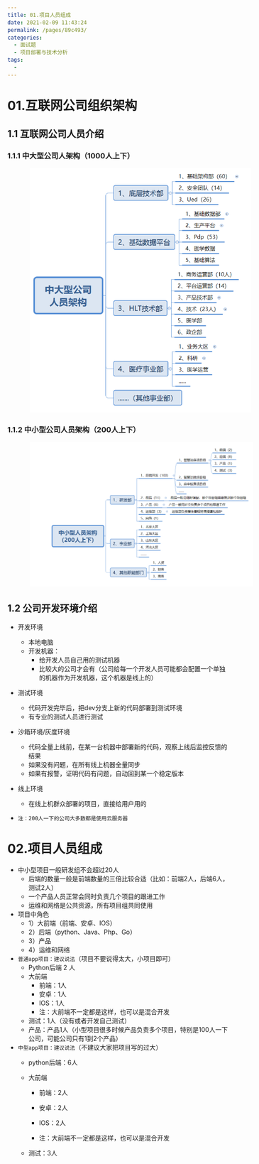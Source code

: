 ```yaml
---
title: 01.项目人员组成
date: 2021-02-09 11:43:24
permalink: /pages/89c493/
categories:
  - 面试题
  - 项目部署与技术分析
tags:
  - 
---
```


# 01.互联网公司组织架构

## 1.1 互联网公司人员介绍

### 1.1.1 中大型公司人架构（1000人上下）

<img src="./assets/image-20210113164106367.png" style="width: 500px; margin-left: 50px;"> </img>

### 1.1.2 中小型公司人员架构（200人上下）

<img src="./assets/image-20210113165459107.png" style="width: 800px; margin-left: 50px;"> </img>

## 1.2 公司开发环境介绍

- 开发环境
     - 本地电脑
     - 开发机器：
          - 给开发人员自己用的测试机器
          - 比较大的公司才会有（公司给每一个开发人员可能都会配置一个单独的机器作为开发机器，这个机器是线上的）
- 测试环境
     - 代码开发完毕后，把dev分支上新的代码部署到测试环境
     - 有专业的测试人员进行测试
- 沙箱环境/灰度环境
     - 代码全量上线前，在某一台机器中部署新的代码，观察上线后监控反馈的结果
     - 如果没有问题，在所有线上机器全量同步
     - 如果有报警，证明代码有问题，自动回到某一个稳定版本
- 线上环境
     - 在线上机群众部署的项目，直接给用户用的

- `注：200人一下的公司大多数都是使用云服务器`

# 02.项目人员组成

- 中小型项目一般研发组不会超过20人
     - 后端的数量一般是前端数量的三倍比较合适（比如：前端2人，后端6人，测试2人）
     - 一个产品人员正常会同时负责几个项目的跟进工作
     - 运维和网络是公共资源，所有项目组共同使用
- 项目中角色
     -  1）大前端（前端、安卓、IOS）
     -  2）后端（python、Java、Php、Go）
     -  3）产品
     -  4）运维和网络
- `普通app项目：建议说法`（项目不要说得太大，小项目即可）
     - Python后端 2 人
     - 大前端
          -  前端：1人
          -  安卓：1人
          -  IOS：1人
          -  注：大前端不一定都是这样，也可以是混合开发
     - 测试：1人（没有或者开发自己测试）
     - 产品：产品1人（小型项目很多时候产品负责多个项目，特别是100人一下公司，可能公司只有1到2个产品）
- `中型app项目：建议说法`（不建议大家把项目写的过大）
     - python后端：6人
     - 大前端
          -  前端：2人
          -  安卓：2人
          -  IOS：2人

          -  注：大前端不一定都是这样，也可以是混合开发

     - 测试：3人

